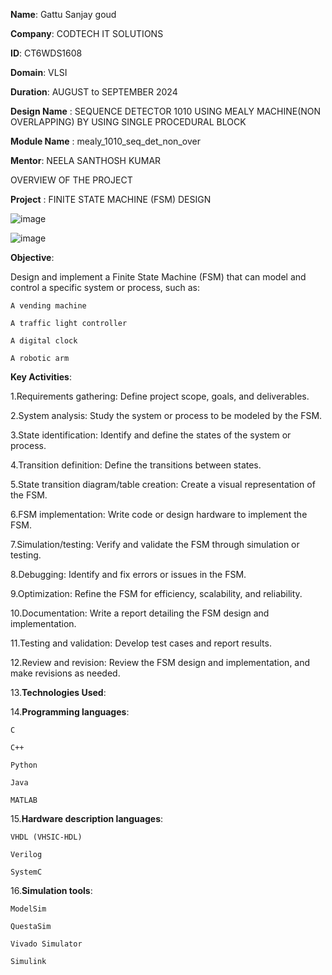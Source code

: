 **Name**: Gattu Sanjay goud

**Company**: CODTECH IT SOLUTIONS

**ID**: CT6WDS1608

**Domain**: VLSI

**Duration**: AUGUST to SEPTEMBER 2024

**Design Name** : SEQUENCE DETECTOR 1010 USING MEALY MACHINE(NON OVERLAPPING) BY USING SINGLE PROCEDURAL BLOCK

**Module Name** : mealy_1010_seq_det_non_over

**Mentor**: NEELA SANTHOSH KUMAR

OVERVIEW OF THE PROJECT

**Project** : FINITE STATE MACHINE (FSM) DESIGN

![image](https://github.com/user-attachments/assets/3a60fceb-806a-4a9b-bb68-3ff674b9a54c)

![image](https://github.com/user-attachments/assets/753d4edf-531b-4547-ab35-e0ab5efc4608)

**Objective**:

Design and implement a Finite State Machine (FSM) that can model and control a specific system or process, such as:

    A vending machine
  
    A traffic light controller
  
    A digital clock
  
    A robotic arm
  
**Key Activities**:

 1.Requirements gathering: Define project scope, goals, and deliverables.

 2.System analysis: Study the system or process to be modeled by the FSM.

 3.State identification: Identify and define the states of the system or process.

 4.Transition definition: Define the transitions between states.

 5.State transition diagram/table creation: Create a visual representation of the FSM.

 6.FSM implementation: Write code or design hardware to implement the FSM.

 7.Simulation/testing: Verify and validate the FSM through simulation or testing.

 8.Debugging: Identify and fix errors or issues in the FSM.

 9.Optimization: Refine the FSM for efficiency, scalability, and reliability.

10.Documentation: Write a report detailing the FSM design and implementation.

11.Testing and validation: Develop test cases and report results.

12.Review and revision: Review the FSM design and implementation, and make revisions as needed.

13.**Technologies Used**:

14.**Programming languages**:

    C
   
    C++
   
    Python
   
    Java
   
    MATLAB
   
15.**Hardware description languages**:

    VHDL (VHSIC-HDL)
   
    Verilog
   
    SystemC
   
16.**Simulation tools**:

    ModelSim
   
    QuestaSim
   
    Vivado Simulator
   
    Simulink

